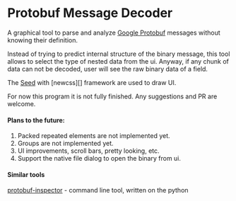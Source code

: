 # Protobuf Message Decoder

A graphical tool to parse and analyze [Google Protobuf][] messages without knowing their definition.

Instead of trying to predict internal structure of the binary message, this tool allows to select the type of nested data from the ui. Anyway, if any chunk of data can not be decoded, user will see the raw binary data of a field. 

The [Seed] with [newcss][] framework are used to draw UI.

For now this program it is not fully finished. Any suggestions and PR are welcome.

#### Plans to the future:

1. Packed repeated elements are not implemented yet.
2. Groups are not implemented yet.
3. UI improvements, scroll bars, pretty looking, etc.
4. Support the native file dialog to open the binary from ui.

#### Similar tools

[protobuf-inspector][] - command line tool, written on the python

[protobuf-inspector]: https://github.com/mildsunrise/protobuf-inspector
[Google Protobuf]: https://developers.google.com/protocol-buffers
[new.css]: https://newcss.net
[Seed]: https://github.com/seed-rs/seed